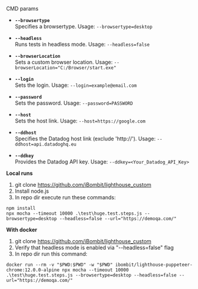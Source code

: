 CMD params
- **`--browsertype`**  
  Specifies a browsertype. Usage: `--browsertype=desktop`

- **`--headless`**  
  Runs tests in headless mode. Usage: `--headless=false`

- **`--browserLocation`**  
  Sets a custom browser location. Usage: `--browserLocation="C:/Browser/start.exe"`

- **`--login`**  
  Sets the login. Usage: `--login=example@email.com`

- **`--password`**  
  Sets the password. Usage: `--password=PASSWORD`

- **`--host`**  
  Sets the host link. Usage: `--host=https://google.com`

- **`--ddhost`**  
  Specifies the Datadog host link (exclude 'http://'). Usage: `--ddhost=api.datadoghq.eu`

- **`--ddkey`**  
  Provides the Datadog API key. Usage: `--ddkey=<Your_Datadog_API_Key>`

**Local runs**
1. git clone https://github.com/iBombit/lighthouse_custom
2. Install node.js
3. In repo dir execute run these commands:
```
npm install
npx mocha --timeout 10000 .\test\huge.test.steps.js --browsertype=desktop --headless=false --url="https://demoqa.com/"
```

**With docker**
1. git clone https://github.com/iBombit/lighthouse_custom
2. Verify that headless mode is enabled via "--headless=false" flag
3. In repo dir run this command:
```
docker run --rm -v "$PWD:$PWD" -w "$PWD" ibombit/lighthouse-puppeteer-chrome:12.0.0-alpine npx mocha --timeout 10000 .\test\huge.test.steps.js --browsertype=desktop --headless=false --url="https://demoqa.com/"
```
